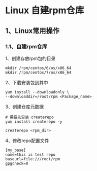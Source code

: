 # Linux 自建rpm仓库

## 1、Linux常用操作

### 1.1、自建rpm仓库

1、创建存放rpm包的目录

```text
mkdir /rpm/centos/6/os/x86_64
mkdir /rpm/centos/7/os/x86_64
```

2、下载安装包到其中

```text
yum install --downloadonly \
--downloaddir=/root/rpm <Package_name>
```

3、创建仓库元数据

```text
# 需要先安装 createrepo
yum install createrepo -y

createrepo <rpm_dir>
```

4、修改repo配置文件

```text
[my_base]
name=this is test repo
baseurl=file:///root/rpm
gpgcheck=0
```



